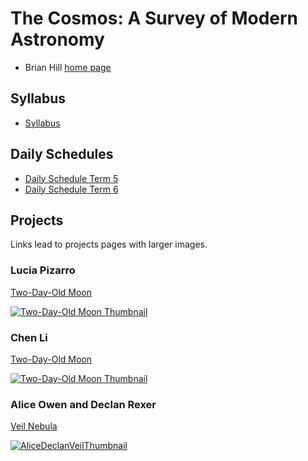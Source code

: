# The Cosmos: A Survey of Modern Astronomy

* Brian Hill [home page](/)

## Syllabus

* [Syllabus](./AstronomySyllabus.pdf)

## Daily Schedules

* [Daily Schedule Term 5](./daily_schedule_term_5.html)
* [Daily Schedule Term 6](./daily_schedule_term_6.html)

## Projects

Links lead to projects pages with larger images.

### Lucia Pizarro

[Two-Day-Old Moon](./projects/WildDuckCluster.html)

[![Two-Day-Old Moon Thumbnail](./photos/LuciaWildDuckThumbnail.jpeg)](./projects/WildDuckCluster.html)

### Chen Li

[Two-Day-Old Moon](./projects/TwoDayOldMoon.html)

[![Two-Day-Old Moon Thumbnail](./photos/TwoDayOldMoonThumbnail.jpeg)](./projects/TwoDayOldMoon.html)

### Alice Owen and Declan Rexer

[Veil Nebula](./projects/VeilNebula.html)

[![AliceDeclanVeilThumbnail](./photos/AliceDeclanVeilThumbnail.jpeg)](./projects/VeilNebula.html)
